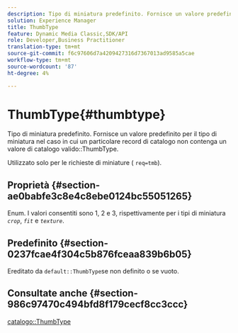 ```yaml
---
description: Tipo di miniatura predefinito. Fornisce un valore predefinito per il tipo di miniatura nel caso in cui un particolare record di catalogo non contenga un valore ThumbType del catalogo valido.
solution: Experience Manager
title: ThumbType
feature: Dynamic Media Classic,SDK/API
role: Developer,Business Practitioner
translation-type: tm+mt
source-git-commit: f6c97606d7a4209427316d7367013ad9585a5cae
workflow-type: tm+mt
source-wordcount: '87'
ht-degree: 4%

---
```



# ThumbType{#thumbtype}

Tipo di miniatura predefinito. Fornisce un valore predefinito per il tipo di miniatura nel caso in cui un particolare record di catalogo non contenga un valore di catalogo valido::ThumbType.

Utilizzato solo per le richieste di miniature ( `req=tmb`).

## Proprietà {#section-ae0babfe3c8e4c8ebe0124bc55051265}

Enum. I valori consentiti sono 1, 2 e 3, rispettivamente per i tipi di miniatura *`crop`*, *`fit`* e *`texture`*.

## Predefinito {#section-0237fcae4f304c5b876fceaa839b6b05}

Ereditato da `default::ThumbType`se non definito o se vuoto.

## Consultate anche {#section-986c97470c494bfd8f179cecf8cc3ccc}

[catalogo::ThumbType](../../../../../is-api/image-catalog/image-serving-api-ref/c-image-catalog-reference/c-image-svg-data-reference/c-image-data-reference/r-thumbtype-cat.md#reference-41149ddffc8749cba2f8d9c8e2611e03)
